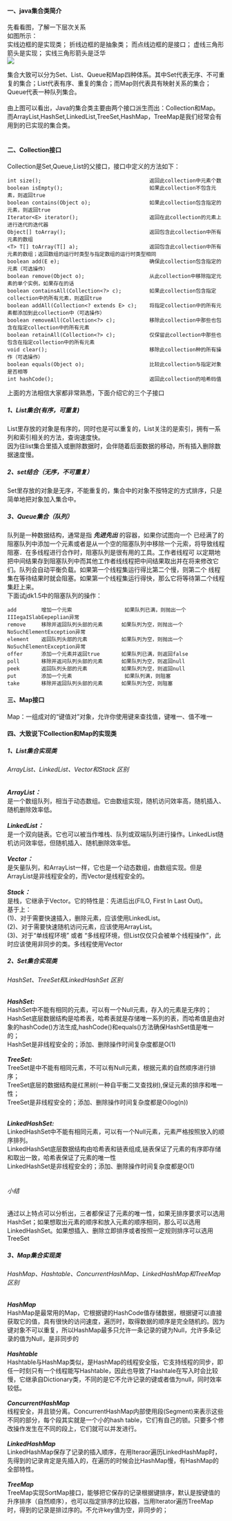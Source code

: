 #### 一、java集合类简介
先看看图，了解一下层次关系<br>
如图所示：<br>
实线边框的是实现类；
折线边框的是抽象类；
而点线边框的是接口；
虚线三角形箭头是实现；
实线三角形箭头是泛华<br>
![](https://github.com/tongsiw/Interview/blob/master/picture/javacollections.png)

集合大致可以分为Set、List、Queue和Map四种体系。其中Set代表无序、不可重复的集合；List代表有序、重复的集合；而Map则代表具有映射关系的集合；Queue代表一种队列集合。<br><br>
由上图可以看出，Java的集合类主要由两个接口派生而出：Collection和Map。而ArrayList,HashSet,LinkedList,TreeSet,HashMap，TreeMap是我们经常会有用到的已实现的集合类。<br><br>

#### 二、Collection接口
Collection是Set,Queue,List的父接口，接口中定义的方法如下：<br>
```
int size();                                   返回此collection中元素个数
boolean isEmpty();                            如果此collection不包含元素，则返回true
boolean contains(Object o);                   如果此collection包含指定的元素，则返回true
Iterator<E> iterator();                       返回在此collection的元素上进行迭代的迭代器
Object[] toArray();                           返回包含此collection中所有元素的数组
<T> T[] toArray(T[] a);                       返回包含此collection中所有元素的数组；返回数组的运行时类型与指定数组的运行时类型相同
boolean add(E e);                             确保此collection包含指定的元素（可选操作）
boolean remove(Object o);                     从此collection中移除指定元素的单个实例，如果存在的话
boolean containsAll(Collection<?> c);         如果此collection包含指定collection中的所有元素，则返回true
boolean addAll(Collection<? extends E> c);    将指定collection中的所有元素都添加到此collection中（可选操作）
boolean removeAll(Collection<?> c);           移除此collection中那些也包含在指定collection中的所有元素
boolean retainAll(Collection<?> c);           仅保留此collection中那些也包含在指定collection中的所有元素
void clear();                                 移除此collection种的所有操作（可选操作）
boolean equals(Object o);                     比较此collection与指定对象是否相等
int hashCode();                               返回此collection的哈希码值
```
上面的方法相信大家都非常熟悉，下面介绍它的三个子接口
##### 1、List集合(有序，可重复)
List里存放的对象是有序的，同时也是可以重复的，List关注的是索引，拥有一系列和索引相关的方法，查询速度快。<br>
因为往list集合里插入或删除数据时，会伴随着后面数据的移动，所有插入删除数据速度慢。<br>

##### 2、set结合（无序，不可重复）
Set里存放的对象是无序，不能重复的，集合中的对象不按特定的方式排序，只是简单地把对象加入集合中。

##### 3、Queue集合（队列）
队列是一种数据结构，通常是指 ***先进先出*** 的容器，如果你试图向一个 已经满了的阻塞队列中添加一个元素或者是从一个空的阻塞队列中移除一个元索，将导致线程阻塞．在多线程进行合作时，阻塞队列是很有用的工具。工作者线程可 以定期地把中间结果存到阻塞队列中而其他工作者线线程把中间结果取出并在将来修改它们。队列会自动平衡负载。如果第一个线程集运行得比第二个慢，则第二个 线程集在等待结果时就会阻塞。如果第一个线程集运行得快，那么它将等待第二个线程集赶上来。<br>
下面试jdk1.5中的阻塞队列的操作：<br>
```
add        增加一个元索                 如果队列已满，则抛出一个IIIegaISlabEepeplian异常
remove     移除并返回队列头部的元素      如果队列为空，则抛出一个NoSuchElementException异常
element    返回队列头部的元素           如果队列为空，则抛出一个NoSuchElementException异常
offer      添加一个元素并返回true       如果队列已满，则返回false
poll       移除并返问队列头部的元素      如果队列为空，则返回null
peek       返回队列头部的元素           如果队列为空，则返回null
put        添加一个元素                 如果队列满，则阻塞
take       移除并返回队列头部的元素      如果队列为空，则阻塞
```

#### 三、Map接口
Map：一组成对的“键值对”对象，允许你使用键来查找值，键唯一、值不唯一

#### 四、大致说下Collection和Map的实现类
##### 1、List集合实现类
###### ArrayList、LinkedList、Vector和Stack 区别
***ArrayList：***  <br>
是一个数组队列，相当于动态数组。它由数组实现，随机访问效率高，随机插入、随机删除效率低。<br><br>
***LinkedList：***  <br>
是一个双向链表。它也可以被当作堆栈、队列或双端队列进行操作。LinkedList随机访问效率低，但随机插入、随机删除效率低。<br><br>
***Vector：***  <br>
是矢量队列，和ArrayList一样，它也是一个动态数组，由数组实现。但是ArrayList是非线程安全的，而Vector是线程安全的。<br><br>
***Stack：***  <br>
是栈，它继承于Vector。它的特性是：先进后出(FILO, First In Last Out)。<br>
基于上：<br>
(1)、对于需要快速插入，删除元素，应该使用LinkedList。<br>
(2)、对于需要快速随机访问元素，应该使用ArrayList。<br>
(3)、对于“单线程环境” 或者 “多线程环境，但List仅仅只会被单个线程操作”，此时应该使用非同步的类。多线程使用Vector<br>

##### 2、Set集合实现类
###### HashSet、TreeSet和LinkedHashSet 区别
***HashSet:*** <br>
HashSet中不能有相同的元素，可以有一个Null元素，存入的元素是无序的；<br>
HashSet底层数据结构是哈希表，哈希表就是存储唯一系列的表，而哈希值是由对象的hashCode()方法生成,hashCode()和equals()方法确保HashSet值是唯一的；<br>
HashSet是非线程安全的；添加、删除操作时间复杂度都是O(1) <br> <br>
***TreeSet:*** <br>
TreeSet是中不能有相同元素，不可以有Null元素，根据元素的自然顺序进行排序； <br>
TreeSet底层的数据结构是红黑树(一种自平衡二叉查找树),保证元素的排序和唯一性； <br>
TreeSet是非线程安全的；添加、删除操作时间复杂度都是O(log(n)) <br> <br>

***LinkedHashSet:*** <br>
LinkedHashSet中不能有相同元素，可以有一个Null元素，元素严格按照放入的顺序排列。<br>
LinkedHashSet底层数据结构由哈希表和链表组成,链表保证了元素的有序即存储和取出一致，哈希表保证了元素的唯一性<br>
LinkedHashSet是非线程安全的；添加、删除操作时间复杂度都是O(1) <br> <br>

###### 小结
通过以上特点可以分析出，三者都保证了元素的唯一性，如果无排序要求可以选用HashSet；如果想取出元素的顺序和放入元素的顺序相同，那么可以选用LinkedHashSet。如果想插入、删除立即排序或者按照一定规则排序可以选用TreeSet

##### 3、Map集合实现类
###### HashMap、Hashtable、ConcurrentHashMap、LinkedHashMap和TreeMap 区别
***HashMap***  <br>
HashMap是最常用的Map，它根据键的HashCode值存储数据，根据键可以直接获取它的值，具有很快的访问速度，遍历时，取得数据的顺序是完全随机的。因为键对象不可以重复，所以HashMap最多只允许一条记录的键为Null，允许多条记录的值为Null，是非同步的<br><br>
***Hashtable***  <br>
Hashtable与HashMap类似，是HashMap的线程安全版，它支持线程的同步，即任一时刻只有一个线程能写Hashtable，因此也导致了Hashtale在写入时会比较慢，它继承自Dictionary类，不同的是它不允许记录的键或者值为null，同时效率较低。<br><br>
***ConcurrentHashMap***  <br>
线程安全，并且锁分离。ConcurrentHashMap内部使用段(Segment)来表示这些不同的部分，每个段其实就是一个小的hash table，它们有自己的锁。只要多个修改操作发生在不同的段上，它们就可以并发进行。<br><br>
***LinkedHashMap***  <br>
LinkedHashMap保存了记录的插入顺序，在用Iteraor遍历LinkedHashMap时，先得到的记录肯定是先插入的，在遍历的时候会比HashMap慢，有HashMap的全部特性。<br><br>
***TreeMap***  <br>
TreeMap实现SortMap接口，能够把它保存的记录根据键排序，默认是按键值的升序排序（自然顺序），也可以指定排序的比较器，当用Iterator遍历TreeMap时，得到的记录是排过序的。不允许key值为空，非同步的；<br><br>


